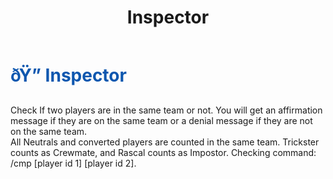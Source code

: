 ﻿---
lang: en-US
title: Inspector
prev: Grenadier
next: Investigator
---
# <font color="#0d57af">ðŸ” <b>Inspector</b></font> <Badge text="Support" type="tip" vertical="middle"/>

Check If two players are in the same team or not. You will get an affirmation message if they are on the same team or a denial message if they are not on the same team.<br>
All Neutrals and converted players are counted in the same team. Trickster counts as Crewmate, and Rascal counts as Impostor.
Checking command: /cmp [player id 1] [player id 2].